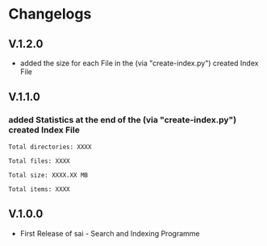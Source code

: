 # Changelogs

## V.1.2.0
- added the size for each File in the (via "create-index.py") created Index File

## V.1.1.0
### added Statistics at the end of the (via "create-index.py") created Index File

``Total directories: XXXX``

``Total files: XXXX``

``Total size: XXXX.XX MB``

``Total items: XXXX``

## V.1.0.0
- First Release of sai - Search and Indexing Programme
